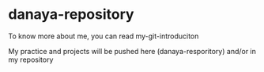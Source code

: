 # danaya-repository

To know more about me, you can read my-git-introduciton

My practice and projects will be pushed here (danaya-resporitory) and/or in my repository

